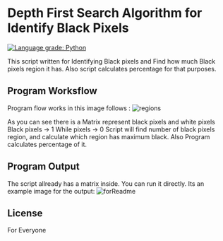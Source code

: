 # Depth First Search Algorithm for Identify Black Pixels


[![Language grade: Python](https://img.shields.io/lgtm/grade/python/g/nasa/fprime.svg?logo=lgtm&logoWidth=18)](https://lgtm.com/projects/g/mecitpmk/Depth-First-Search-Algorithm-for-Identify-Black-Pixels/context:python)

This script written for Identifying Black pixels and Find how much Black pixels region it has.
Also script calculates percentage for that purposes. 



## Program Worksflow
Program flow works in this image follows : 
![regions](https://user-images.githubusercontent.com/63451008/106069580-d160ff80-6113-11eb-9920-aa21070fae03.PNG)

As you can see there is a Matrix represent black pixels and white pixels
Black pixels -> 1
While pixels -> 0
Script will find number of  black pixels region, and calculate which region has maximum black.
Also Program calculates percentage of it.




## Program Output
The script allready has a matrix inside. You can run it directly.
Its an example image for the output:
![forReadme](https://user-images.githubusercontent.com/63451008/106069323-5d265c00-6113-11eb-97f8-1d780d09d6fe.PNG)



## License
For Everyone
